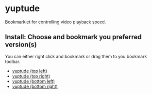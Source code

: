 # yuptude

[Bookmarklet][bookmarklet] for controlling video playback speed.


[bookmarklet]: https://en.wikipedia.org/wiki/Bookmarklet


## Install: Choose and bookmark you preferred version(s)
You can either right click and bookmark or drag them to you bookmark toolbar.

<ul>
  <li><a href="{{tl}}">yuptude (top left)</a></li>
  <li><a href="{{tr}}">yuptude (top right)</a></li>
  <li><a href="{{bl}}">yuptude (bottom left)</a></li>
  <li><a href="{{br}}">yuptude (bottom right)</a></li>
</ul>
